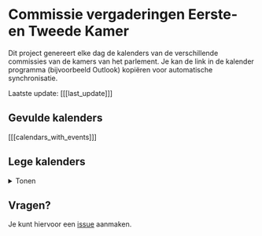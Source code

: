 # Commissie vergaderingen Eerste- en Tweede Kamer
Dit project genereert elke dag de kalenders van de verschillende commissies van de kamers van het parlement. Je kan de link in de kalender programma (bijvoorbeeld Outlook) kopiëren voor automatische synchronisatie.

Laatste update: [[[last_update]]]

## Gevulde kalenders
[[[calendars_with_events]]]

## Lege kalenders
<details>
  <summary>Tonen</summary>
  
[[[calendars_without_events]]]
</details>

## Vragen?
Je kunt hiervoor een [issue](https://github.com/bingneef/rekenkamer-commissie-scraper/issues) aanmaken.